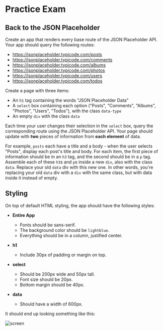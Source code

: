 # Practice Exam

## Back to the JSON Placeholder

Create an app that renders every base route of the JSON Placeholder API. Your app should query the following routes:

- https://jsonplaceholder.typicode.com/posts
- https://jsonplaceholder.typicode.com/comments
- https://jsonplaceholder.typicode.com/albums
- https://jsonplaceholder.typicode.com/photos
- https://jsonplaceholder.typicode.com/users
- https://jsonplaceholder.typicode.com/todos

Create a page with three items:

- An `h1` tag containing the words "JSON Placeholder Data"
- A `select` box containing each option ("Posts", "Comments", "Albums", "Photos", "Users", "Todos"), with the class `data-type`
- An empty `div` with the class `data`

Each time your user changes their selection in the `select` box, query the corresponding route using the JSON Placeholder API. Your page should update with **two** pieces of information from **each element** of data.

For example, `posts` each have a title and a body - when the user selects "Posts", display each post's title and body. For each item, the first piece of information should be in an `h3` tag, and the second should be in a `p` tag. Assemble each of these `h3`s and `p`s inside a new `div`, also with the class `data`. Replace your old `data` div with this new one. In other words, you're replacing your old `data` div with a `div` with the same class, but with data inside it instead of empty.

## Styling

On top of default HTML styling, the app should have the following styles:

- **Entire App**

  - Fonts should be sans-serif.
  - The background color should be `lightblue`.
  - Everything should be in a column, justified center.

- **h1**

  - Include 30px of padding or margin on top.

- **select**

  - Should be 200px wide and 50px tall.
  - Font size should be 20px.
  - Bottom margin should be 40px.

- **data**
  - Should have a width of 600px.

It should end up looking something like this:

![screen](./screen.png)
